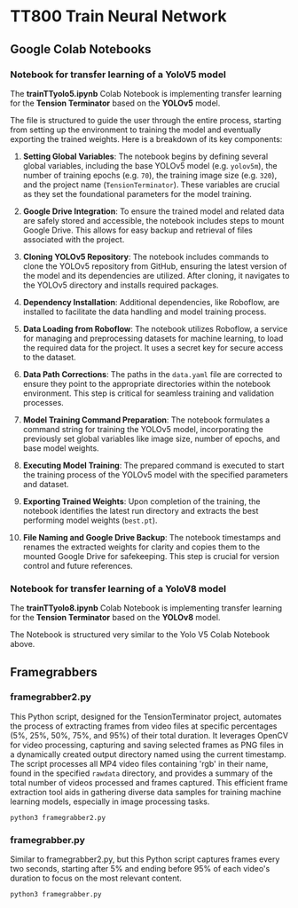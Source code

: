 # TT800 Train Neural Network

## Google Colab Notebooks

### Notebook for transfer learning of a YoloV5 model

The **trainTTyolo5.ipynb** Colab Notebook is implementing transfer learning for the **Tension Terminator** based on the **YOLOv5** model. 

The file is structured to guide the user through the entire process, starting from setting up the environment to training the model and eventually exporting the trained weights. Here is a breakdown of its key components:

1. **Setting Global Variables**: The notebook begins by defining several global variables, including the base YOLOv5 model (e.g. `yolov5m`), the number of training epochs (e.g. `70`), the training image size (e.g. `320`), and the project name (`TensionTerminator`). These variables are crucial as they set the foundational parameters for the model training.

2. **Google Drive Integration**: To ensure the trained model and related data are safely stored and accessible, the notebook includes steps to mount Google Drive. This allows for easy backup and retrieval of files associated with the project.

3. **Cloning YOLOv5 Repository**: The notebook includes commands to clone the YOLOv5 repository from GitHub, ensuring the latest version of the model and its dependencies are utilized. After cloning, it navigates to the YOLOv5 directory and installs required packages.

4. **Dependency Installation**: Additional dependencies, like Roboflow, are installed to facilitate the data handling and model training process.

5. **Data Loading from Roboflow**: The notebook utilizes Roboflow, a service for managing and preprocessing datasets for machine learning, to load the required data for the project. It uses a secret key for secure access to the dataset.

6. **Data Path Corrections**: The paths in the `data.yaml` file are corrected to ensure they point to the appropriate directories within the notebook environment. This step is critical for seamless training and validation processes.

7. **Model Training Command Preparation**: The notebook formulates a command string for training the YOLOv5 model, incorporating the previously set global variables like image size, number of epochs, and base model weights.

8. **Executing Model Training**: The prepared command is executed to start the training process of the YOLOv5 model with the specified parameters and dataset.

9. **Exporting Trained Weights**: Upon completion of the training, the notebook identifies the latest run directory and extracts the best performing model weights (`best.pt`).

10. **File Naming and Google Drive Backup**: The notebook timestamps and renames the extracted weights for clarity and copies them to the mounted Google Drive for safekeeping. This step is crucial for version control and future references.


### Notebook for transfer learning of a YoloV8 model

The **trainTTyolo8.ipynb** Colab Notebook is implementing transfer learning for the **Tension Terminator** based on the **YOLOv8** model.

The Notebook is structured very similar to the Yolo V5 Colab Notebook above.


## Framegrabbers

### framegrabber2.py
This Python script, designed for the TensionTerminator project, automates the process of extracting frames from video files at specific percentages (5%, 25%, 50%, 75%, and 95%) of their total duration. It leverages OpenCV for video processing, capturing and saving selected frames as PNG files in a dynamically created output directory named using the current timestamp. The script processes all MP4 video files containing 'rgb' in their name, found in the specified `rawdata` directory, and provides a summary of the total number of videos processed and frames captured. This efficient frame extraction tool aids in gathering diverse data samples for training machine learning models, especially in image processing tasks.
```
python3 framegrabber2.py
```

### framegrabber.py
Similar to framegrabber2.py, but this Python script captures frames every two seconds, starting after 5% and ending before 95% of each video's duration to focus on the most relevant content.
```
python3 framegrabber.py
```